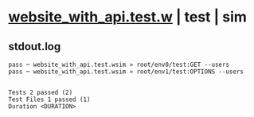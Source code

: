 # [website_with_api.test.w](../../../../../examples/tests/valid/website_with_api.test.w) | test | sim

## stdout.log
```log
pass ─ website_with_api.test.wsim » root/env0/test:GET --users    
pass ─ website_with_api.test.wsim » root/env1/test:OPTIONS --users
 
 
Tests 2 passed (2)
Test Files 1 passed (1)
Duration <DURATION>
```


